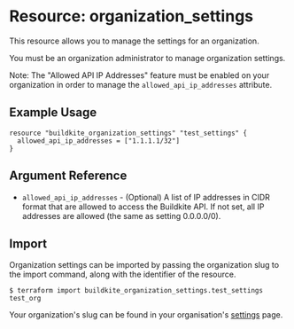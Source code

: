 # Resource: organization_settings

This resource allows you to manage the settings for an organization.

You must be an organization administrator to manage organization settings.

Note: The "Allowed API IP Addresses" feature must be enabled on your organization in order to manage the `allowed_api_ip_addresses` attribute.

## Example Usage

```hcl
resource "buildkite_organization_settings" "test_settings" {
  allowed_api_ip_addresses = ["1.1.1.1/32"]
}
```

## Argument Reference

- `allowed_api_ip_addresses` - (Optional) A list of IP addresses in CIDR format that are allowed to access the Buildkite API. If not set, all IP addresses are allowed (the same as setting 0.0.0.0/0).

## Import

Organization settings can be imported by passing the organization slug to the import command, along with the identifier of the resource.

```
$ terraform import buildkite_organization_settings.test_settings test_org
```

Your organization's slug can be found in your organisation's [settings](https://buildkite.com/organizations/settings) page.
